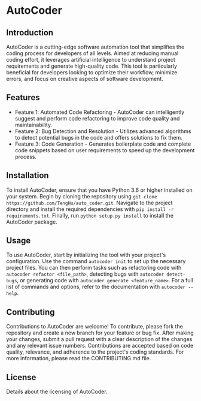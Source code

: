 # AutoCoder

## Introduction

AutoCoder is a cutting-edge software automation tool that simplifies the coding process for developers of all levels. Aimed at reducing manual coding effort, it leverages artificial intelligence to understand project requirements and generate high-quality code. This tool is particularly beneficial for developers looking to optimize their workflow, minimize errors, and focus on creative aspects of software development.

## Features

- Feature 1: Automated Code Refactoring - AutoCoder can intelligently suggest and perform code refactoring to improve code quality and maintainability.
- Feature 2: Bug Detection and Resolution - Utilizes advanced algorithms to detect potential bugs in the code and offers solutions to fix them.
- Feature 3: Code Generation - Generates boilerplate code and complete code snippets based on user requirements to speed up the development process.

## Installation

To install AutoCoder, ensure that you have Python 3.6 or higher installed on your system. Begin by cloning the repository using `git clone https://github.com/TengHu/auto_coder.git`. Navigate to the project directory and install the required dependencies with `pip install -r requirements.txt`. Finally, run `python setup.py install` to install the AutoCoder package.

## Usage

To use AutoCoder, start by initializing the tool with your project's configuration. Use the command `autocoder init` to set up the necessary project files. You can then perform tasks such as refactoring code with `autocoder refactor <file_path>`, detecting bugs with `autocoder detect-bugs`, or generating code with `autocoder generate <feature_name>`. For a full list of commands and options, refer to the documentation with `autocoder --help`.

## Contributing

Contributions to AutoCoder are welcome! To contribute, please fork the repository and create a new branch for your feature or bug fix. After making your changes, submit a pull request with a clear description of the changes and any relevant issue numbers. Contributions are accepted based on code quality, relevance, and adherence to the project's coding standards. For more information, please read the CONTRIBUTING.md file.

## License

Details about the licensing of AutoCoder.